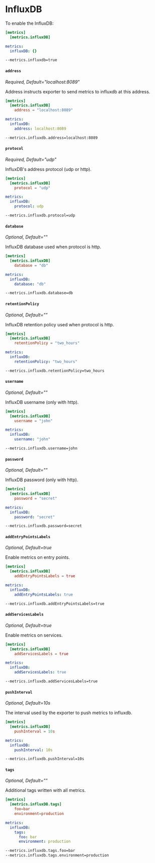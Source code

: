 # InfluxDB

To enable the InfluxDB:

```toml tab="File (TOML)"
[metrics]
  [metrics.influxDB]
```

```yaml tab="File (YAML)"
metrics:
  influxDB: {}
```

```bash tab="CLI"
--metrics.influxdb=true
```

#### `address`

_Required, Default="localhost:8089"_

Address instructs exporter to send metrics to influxdb at this address.

```toml tab="File (TOML)"
[metrics]
  [metrics.influxDB]
    address = "localhost:8089"
```

```yaml tab="File (YAML)"
metrics:
  influxDB:
    address: localhost:8089
```

```bash tab="CLI"
--metrics.influxdb.address=localhost:8089
```

#### `protocol`

_Required, Default="udp"_

InfluxDB's address protocol (udp or http).

```toml tab="File (TOML)"
[metrics]
  [metrics.influxDB]
    protocol = "udp"
```

```yaml tab="File (YAML)"
metrics:
  influxDB:
    protocol: udp
```

```bash tab="CLI"
--metrics.influxdb.protocol=udp
```

#### `database`

_Optional, Default=""_

InfluxDB database used when protocol is http.

```toml tab="File (TOML)"
[metrics]
  [metrics.influxDB]
    database = "db"
```

```yaml tab="File (YAML)"
metrics:
  influxDB:
    database: "db"
```

```bash tab="CLI"
--metrics.influxdb.database=db
```

#### `retentionPolicy`

_Optional, Default=""_

InfluxDB retention policy used when protocol is http.

```toml tab="File (TOML)"
[metrics]
  [metrics.influxDB]
    retentionPolicy = "two_hours"
```

```yaml tab="File (YAML)"
metrics:
  influxDB:
    retentionPolicy: "two_hours"
```

```bash tab="CLI"
--metrics.influxdb.retentionPolicy=two_hours
```

#### `username`

_Optional, Default=""_

InfluxDB username (only with http).

```toml tab="File (TOML)"
[metrics]
  [metrics.influxDB]
    username = "john"
```

```yaml tab="File (YAML)"
metrics:
  influxDB:
    username: "john"
```

```bash tab="CLI"
--metrics.influxdb.username=john
```

#### `password`

_Optional, Default=""_

InfluxDB password (only with http).

```toml tab="File (TOML)"
[metrics]
  [metrics.influxDB]
    password = "secret"
```

```yaml tab="File (YAML)"
metrics:
  influxDB:
    password: "secret"
```

```bash tab="CLI"
--metrics.influxdb.password=secret
```

#### `addEntryPointsLabels`

_Optional, Default=true_

Enable metrics on entry points.

```toml tab="File (TOML)"
[metrics]
  [metrics.influxDB]
    addEntryPointsLabels = true
```

```yaml tab="File (YAML)"
metrics:
  influxDB:
    addEntryPointsLabels: true
```

```bash tab="CLI"
--metrics.influxdb.addEntryPointsLabels=true
```

#### `addServicesLabels`

_Optional, Default=true_

Enable metrics on services.

```toml tab="File (TOML)"
[metrics]
  [metrics.influxDB]
    addServicesLabels = true
```

```yaml tab="File (YAML)"
metrics:
  influxDB:
    addServicesLabels: true
```

```bash tab="CLI"
--metrics.influxdb.addServicesLabels=true
```

#### `pushInterval`

_Optional, Default=10s_

The interval used by the exporter to push metrics to influxdb.

```toml tab="File (TOML)"
[metrics]
  [metrics.influxDB]
    pushInterval = 10s
```

```yaml tab="File (YAML)"
metrics:
  influxDB:
    pushInterval: 10s
```

```bash tab="CLI"
--metrics.influxdb.pushInterval=10s
```

#### `tags`

_Optional, Default=""_

Additional tags written with all metrics.

```toml tab="File (TOML)"
[metrics]
  [metrics.influxDB.tags]
    foo=bar
    environment=production
```

```yaml tab="File (YAML)"
metrics:
  influxDB:
    tags:
      foo: bar
      environment: production
```

```bash tab="CLI"
--metrics.influxdb.tags.foo=bar
--metrics.influxdb.tags.environment=production
```
